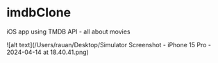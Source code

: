 # imdbClone
iOS app using TMDB API - all about movies

![alt text](/Users/rauan/Desktop/Simulator Screenshot - iPhone 15 Pro - 2024-04-14 at 18.40.41.png)

